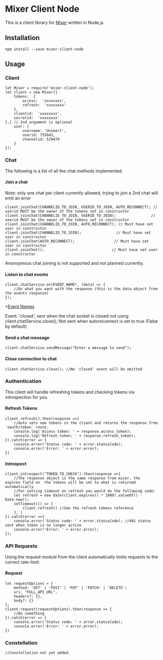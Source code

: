 # Mixer Client Node
This is a client library for [Mixer](https://mixer.com/) written in Node.js.

## Installation
```
npm install --save mixer-client-node
```
## Usage
### Client
```
let Mixer = require('mixer-client-node');
let client = new Mixer({
	tokens:  {
		access:  'xxxxxxxx',
		refresh:  'xxxxxxxx'
	},
	clientid:  'xxxxxxxx',
	secretid:  'xxxxxxxx'
},{ // 2nd argument is optional
	user: {
		username: 'Unsmart',
		userid: 755643,
		channelid: 529479
	}
});
```

### Chat
The following is a list of all the chat methods implemented.

####  Join a chat
Note: only one chat per client currently allowed, trying to join a 2nd chat will emit an error
```
client.joinChat(CHANNELID_TO_JOIN, USERID_TO_JOIN, AUTO_RECONNECT); // userid MUST be the owner of the tokens set in constructor
client.joinChat(CHANNELID_TO_JOIN, USERID_TO_JOIN);                // userid MUST be the owner of the tokens set in constructor
client.joinChat(CHANNELID_TO_JOIN, AUTO_RECONNECT); // Must have set user in constructor
client.joinChat(CHANNELID_TO_JOIN);                // Must have set user in constructor
client.joinChat(AUTO_RECONNECT);                  // Must have set user in constructor
client.joinChat();                               // Must have set user in constructor
```
Anonoymous chat joining is not supported and not planned currently.

#### Listen to chat events
```
client.chatService.on(EVENT_NAME*, (data) => {
	//Do what you want with the response (this is the data object from the events response)
}); 
```
*[Event Names](https://dev.mixer.com/reference/chat/events)

Event: 'closed', sent when the chat socket is closed not using client.chatService.close(); 
Not sent when autoreconnect is set to true (False by default)

#### Send a chat message
```
client.chatService.sendMessage("Enter a message to send");
```

#### Close connection to chat
```
client.chatService.close(); //No 'closed' event will be emitted
```

### Authentication
This client will handle refreshing tokens and checking  tokens via introspection for you.
#### Refresh Tokens
```
client.refresh().then(response =>{
	//Auto sets new tokens in the client and returns the response from `oauth/token` route.
	console.log('Access token: ' + response.access_token);
	console.log('Refresh token: ' + response.refresh_token);
}).catch(error => {
	console.error('Status code: ' + error.statusCode);
	console.error('Error: ' + error.error);
})
```
#### Introspect
```
client.introspect("TOKEN_TO_CHECK").then(response =>{
	//The response object is the same response from mixer, the  expires field on  the tokens will be set to what is returned automatically
	//For setting timeout on refresh you would do the following code:
	let refresh = new Date(client.expires() * 1000).valueOf() - Date.now();
	setTimeout(() => {
		client.refresh() //See the refresh tokens reference
	}, )
}).catch(error =>{
	console.error('Status code: ' + error.statusCode); //401 status sent when token is no longer active
	console.error('Error: ' + error.error);
});
```

### API Requests
Using the request module from the client automatically limits requests to the correct rate-limit.
#### Request
```
let requestOptions = {
	method: 'GET' | 'POST' | 'PUT' | 'PATCH' | 'DELETE';
	uri: "FULL_API_URL",
	headers?: {},
	body?: {}
};
client.request(requestOptions).then(response => {
	//Do something
}).catch(error => {
	console.error('Status code: ' + error.statusCode);
	console.error('Error: ' + error.error);
})
```

### Constellation
```
//Constellation not yet added.
```
